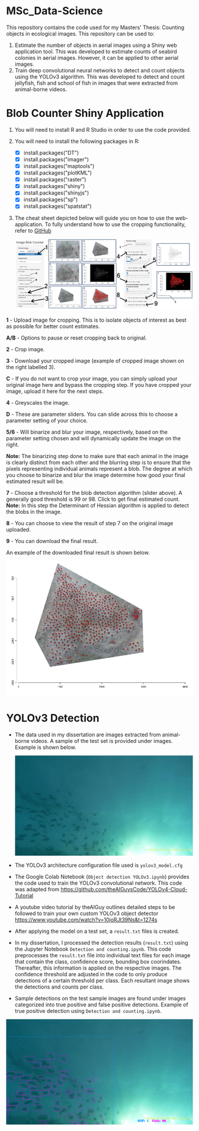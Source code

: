 # MSc_Data-Science
This repository contains the code used for my Masters' Thesis: Counting objects in ecological images.
This repository can be used to:
   1. Estimate the number of objects in aerial images using a Shiny web application tool. This was developed to estimate counts of seabird colonies in aerial images. However,       it can be applied to other aerial images.
   2. Train deep convolutional neural networks to detect and count objects using the YOLOv3 algorithm. This was developed to detect and count jellyfish, fish and school of fish       in images that were extracted from animal-borne videos. 

# Blob Counter Shiny Application

1. You will need to install R and R Studio in order to use the code provided.

2. You will need to install the following packages in R:
   - [x] install.packages("DT")
   - [x] install.packages("imager")
   - [x] install.packages("maptools")
   - [x] install.packages("plotKML")
   - [x] install.packages("raster")
   - [x] install.packages("shiny")
   - [x] install.packages("shinyjs")
   - [x] install.packages("sp")
   - [x] install.packages("spatstat")
   
3. The cheat sheet depicted below will guide you on how to use the web-application. To fully understand how to use the cropping functionality, refer to
   [GitHub](https://jfiksel.github.io/2017-02-26-cropping_images_with_a_shiny_app/) 
   
    ![Alt Text](https://github.com/Nakkita/MSc_Data-Science/blob/main/Blob%20Counter%20Shiny%20Application/webapp.png)
    
**1**   - Upload image for cropping. This is to isolate objects of interest as best as possible for better count estimates.

**A/B** - Options to pause or reset cropping back to original.

**2**   - Crop image.

**3**   - Download your cropped image (example of cropped image shown on the right labelled 3).

**C**   - If you do not want to crop your image, you can simply upload your original image here and bypass the cropping step. If you have cropped your image, upload it here for           the next steps.

**4**   - Greyscales the image.

**D**   - These are parameter sliders. You can slide across this to choose a parameter setting of your choice.

**5/6** - Will binarize and blur your image, respectively, based on the parameter setting chosen and will dynamically update the image on the right.

**Note:** The binarizing step done to make sure that each animal in the image is clearly distinct from each other and the blurring step is to ensure that the pixels representing individual animals represent a blob. The degree at which you choose to binarize and blur the image determine how good your final estimated result will be. 

**7**   - Choose a threshold for the blob detection algorithm (slider above). A generally good threshold is 99 or 98. Click to get final estimated count. 
      **Note:** In this step the Determinant of Hessian algorithm is applied to detect the blobs in the image.

**8**   - You can choose to view the result of step 7 on the original image uploaded.

**9**   - You can download the final result.

An example of the downloaded final result is shown below.

![Alt Text](https://github.com/Nakkita/MSc_Data-Science/blob/main/Blob%20Counter%20Shiny%20Application/final%20downloaded%20image%20example.png)

# YOLOv3 Detection

- The data used in my dissertation are images extracted from animal-borne videos. A sample of the test set is provided under images.
  Example is shown below.
  
  ![Alt Text](https://github.com/Nakkita/MSc_Data-Science/blob/main/YOLOv3/Images/fish%20and%20school%20of%20fish1.png)

- The YOLOv3 architecture configuration file used is `yolov3_model.cfg`  

- The Google Colab Notebook (`Object detection YOLOv3.ipynb`) provides the code used to train the YOLOv3 convolutional network. This code was adapted from https://github.com/theAIGuysCode/YOLOv4-Cloud-Tutorial

- A youtube video tutorial by theAIGuy outlines detailed steps to be followed to train your own custom YOLOv3 object detector
https://www.youtube.com/watch?v=10joRJt39Ns&t=1274s

- After applying the model on a test set, a `result.txt` files is created.

- In my dissertation, I processed the detection results (`result.txt`) using the Jupyter Notebook `Detection and counting.ipynb`. This code preprocesses the `result.txt` file into individual text files for each image that contain the class, confidence score, bounding box coorindates. Thereafter, this information is applied on the respective images. The confidence threshold are adjusted in the code to only produce detections of a certain threshold per class. Each resultant image shows the detections and counts per class. 

- Sample detections on the test sample images are found under images categorized into true positive and false positive detections.
  Example of true positive detection using `Detection and counting.ipynb`.

![Alt Text](https://github.com/Nakkita/MSc_Data-Science/blob/main/YOLOv3/Images/Sample%20detections_true_positives/fish%20and%20school%20of%20fish1_detection.png)










